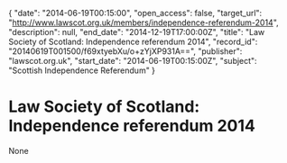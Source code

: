 {
  "date": "2014-06-19T00:15:00", 
  "open_access": false, 
  "target_url": "http://www.lawscot.org.uk/members/independence-referendum-2014", 
  "description": null, 
  "end_date": "2014-12-19T17:00:00Z", 
  "title": "Law Society of Scotland: Independence referendum 2014", 
  "record_id": "20140619T001500/f69xtyebXu/o+zYjXP931A==", 
  "publisher": "lawscot.org.uk", 
  "start_date": "2014-06-19T00:15:00Z", 
  "subject": "Scottish Independence Referendum"
}

# Law Society of Scotland: Independence referendum 2014

None
